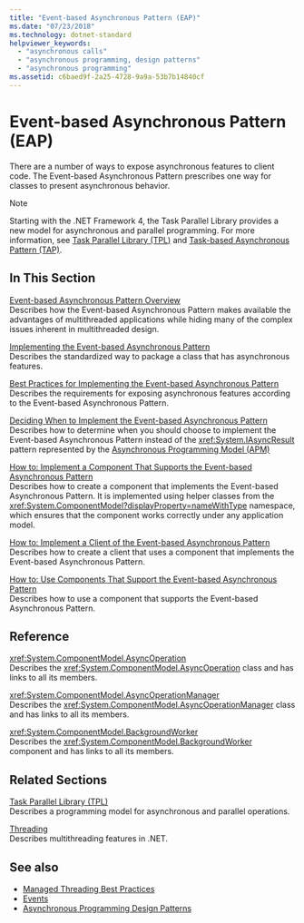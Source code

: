 ```yaml
---
title: "Event-based Asynchronous Pattern (EAP)"
ms.date: "07/23/2018"
ms.technology: dotnet-standard
helpviewer_keywords: 
  - "asynchronous calls"
  - "asynchronous programming, design patterns"
  - "asynchronous programming"
ms.assetid: c6baed9f-2a25-4728-9a9a-53b7b14840cf
---
```

# Event-based Asynchronous Pattern (EAP)

There are a number of ways to expose asynchronous features to client code. The Event-based Asynchronous Pattern prescribes one way for classes to present asynchronous behavior.  
  
> [!NOTE]
> Starting with the .NET Framework 4, the Task Parallel Library provides a new model for asynchronous and parallel programming. For more information, see [Task Parallel Library (TPL)](../parallel-programming/task-parallel-library-tpl.md) and [Task-based Asynchronous Pattern (TAP)](task-based-asynchronous-pattern-tap.md).
  
## In This Section

 [Event-based Asynchronous Pattern Overview](event-based-asynchronous-pattern-overview.md)  
 Describes how the Event-based Asynchronous Pattern makes available the advantages of multithreaded applications while hiding many of the complex issues inherent in multithreaded design.  
  
 [Implementing the Event-based Asynchronous Pattern](implementing-the-event-based-asynchronous-pattern.md)  
 Describes the standardized way to package a class that has asynchronous features.  
  
 [Best Practices for Implementing the Event-based Asynchronous Pattern](best-practices-for-implementing-the-event-based-asynchronous-pattern.md)  
 Describes the requirements for exposing asynchronous features according to the Event-based Asynchronous Pattern.  
  
 [Deciding When to Implement the Event-based Asynchronous Pattern](deciding-when-to-implement-the-event-based-asynchronous-pattern.md)  
 Describes how to determine when you should choose to implement the Event-based Asynchronous Pattern instead of the <xref:System.IAsyncResult> pattern represented by the [Asynchronous Programming Model (APM)](asynchronous-programming-model-apm.md)
  
 [How to: Implement a Component That Supports the Event-based Asynchronous Pattern](component-that-supports-the-event-based-asynchronous-pattern.md)  
 Describes how to create a component that implements the Event-based Asynchronous Pattern. It is implemented using helper classes from the <xref:System.ComponentModel?displayProperty=nameWithType> namespace, which ensures that the component works correctly under any application model.  

 [How to: Implement a Client of the Event-based Asynchronous Pattern](how-to-implement-a-client-of-the-event-based-asynchronous-pattern.md)  
 Describes how to create a client that uses a component that implements the Event-based Asynchronous Pattern.
  
 [How to: Use Components That Support the Event-based Asynchronous Pattern](how-to-use-components-that-support-the-event-based-asynchronous-pattern.md)  
 Describes how to use a component that supports the Event-based Asynchronous Pattern.  
  
## Reference

 <xref:System.ComponentModel.AsyncOperation>  
 Describes the <xref:System.ComponentModel.AsyncOperation> class and has links to all its members.  
  
 <xref:System.ComponentModel.AsyncOperationManager>  
 Describes the <xref:System.ComponentModel.AsyncOperationManager> class and has links to all its members.  
  
 <xref:System.ComponentModel.BackgroundWorker>  
 Describes the <xref:System.ComponentModel.BackgroundWorker> component and has links to all its members.  
  
## Related Sections

 [Task Parallel Library (TPL)](../parallel-programming/task-parallel-library-tpl.md)  
 Describes a programming model for asynchronous and parallel operations.  
  
 [Threading](../../../docs/standard/threading/index.md)  
 Describes multithreading features in .NET.  
  
## See also

- [Managed Threading Best Practices](../threading/managed-threading-best-practices.md)
- [Events](../events/index.md)
- [Asynchronous Programming Design Patterns](index.md)
